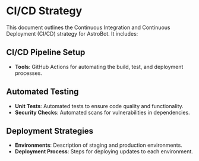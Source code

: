# CI/CD Strategy

This document outlines the Continuous Integration and Continuous Deployment (CI/CD) strategy for AstroBot. It includes:

## CI/CD Pipeline Setup
- **Tools**: GitHub Actions for automating the build, test, and deployment processes.

## Automated Testing
- **Unit Tests**: Automated tests to ensure code quality and functionality.
- **Security Checks**: Automated scans for vulnerabilities in dependencies.

## Deployment Strategies
- **Environments**: Description of staging and production environments.
- **Deployment Process**: Steps for deploying updates to each environment.
